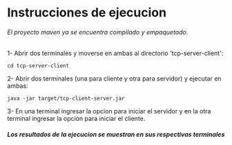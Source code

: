 # Instrucciones de ejecucion

###### El proyecto maven ya se encuentra compilado y empaquetado.

1- Abrir dos terminales y moverse en ambas al directorio 'tcp-server-client': <br>
```
cd tcp-server-client
```
2- Abrir dos terminales (una para cliente y otra para servidor) y ejecutar en ambas: <br>
```
java -jar target/tcp-client-server.jar
```
3- En una terminal ingresar la opcion para iniciar el servidor y en la otra terminal ingresar la opcion para iniciar el cliente. <br>

##### Los resultados de la ejecucion se muestran en sus respectivas terminales
